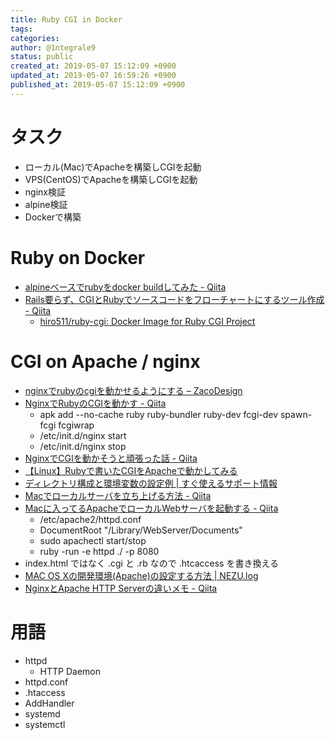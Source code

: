 ```yaml
---
title: Ruby CGI in Docker
tags: 
categories: 
author: @1ntegrale9
status: public
created_at: 2019-05-07 15:12:09 +0900
updated_at: 2019-05-07 16:59:26 +0900
published_at: 2019-05-07 15:12:09 +0900
---
```

# タスク
- ローカル(Mac)でApacheを構築しCGIを起動
- VPS(CentOS)でApacheを構築しCGIを起動
- nginx検証
- alpine検証
- Dockerで構築

# Ruby on Docker
- [alpineベースでrubyをdocker buildしてみた - Qiita](https://qiita.com/tknzk/items/ee9b4ca664c8f3bce042)
- [Rails要らず、CGIとRubyでソースコードをフローチャートにするツール作成 - Qiita](https://qiita.com/taishinagasaki/items/a874e70a79c1fa142909)
    - [hiro511/ruby-cgi: Docker Image for Ruby CGI Project](https://github.com/hiro511/ruby-cgi)

# CGI on Apache / nginx
- [nginxでrubyのcgiを動かせるようにする – ZacoDesign](http://zacodesign.net/blog/?p=1935)
- [NginxでRubyのCGIを動かす - Qiita](https://qiita.com/gam0022/items/d16cc83a32c5c2efdefc)
    - apk add --no-cache ruby ruby-bundler ruby-dev fcgi-dev spawn-fcgi fcgiwrap
    - /etc/init.d/nginx start
    - /etc/init.d/nginx stop
- [NginxでCGIを動かそうと頑張った話 - Qiita](https://qiita.com/hmikisato/items/c793ced0ba2695a89de6)
- [【Linux】Rubyで書いたCGIをApacheで動かしてみる](http://note.kurodigi.com/apache-cgi/)
- [ディレクトリ構成と環境変数の設定例 | すぐ使えるサポート情報](https://support.sugutsukaeru.jp/ja/tutorials/installation/175.html)
- [Macでローカルサーバを立ち上げる方法 - Qiita](https://qiita.com/shuntaro_tamura/items/bdabcb77926dc92617b1)
- [Macに入ってるApacheでローカルWebサーバを起動する - Qiita](https://qiita.com/takenobi/items/83068ab79ed95cbc84c8)
    - /etc/apache2/httpd.conf
    - DocumentRoot "/Library/WebServer/Documents"
    - sudo apachectl start/stop
    - ruby -run -e httpd ./ -p 8080
- index.html ではなく .cgi と .rb なので .htcaccess を書き換える
- [MAC OS Xの開発環境(Apache)の設定する方法 | NEZU.log](https://blog.nzakr.com/mac-apache/)
- [NginxとApache HTTP Serverの違いメモ - Qiita](https://qiita.com/tomoyamachi/items/06b2eca14987a30b8fda)

# 用語
- httpd
    - HTTP Daemon
- httpd.conf
- .htaccess
- AddHandler
- systemd
- systemctl
